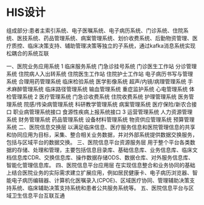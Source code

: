 # HIS设计
   组成部分:患者主索引系统、电子医嘱系统、电子病历系统、门诊系统、住院系统、医技系统、药品管理系统、病案管理系统、划价收费系统、后勤物资管理、医疗质控、临床决策支持、辅助管理决策等独立的子系统，通过kafka消息系统实现松耦合的系统互联

一、医院业务应用系统 1 临床服务系统 门急诊挂号系统 门诊医生工作站 分诊管理系统 住院病人入出转系统 住院医生工作站 住院护士工作站 电子病历书写与管理系统 合理用药管理系统 临床检验系统 医学影像系统 超声/内镜/病理管理系统 手术麻醉管理系统 临床路径管理系统 输血管理系统 重症监护系统 心电管理系统 体检管理系统 2 医疗管理系统 门急诊收费系统 住院收费系统 护理管理系统 医务管理系统 院感/传染病管理系统 科研教学管理系统 病案管理系统 医疗保险/新农合接口 职业病管理系统接口 食源性疾病上报系统接口 3 运营管理系统 人力资源管理系统 财务管理系统 药品管理系统 设备材料管理系统 物资供应管理系统 预算管理系统 二、医院信息交换层 以满足临床信息、医疗服务信息和医院管理信息的共享和协同应用为目标，采集、整合相关业务数据，并对外部系统提供数据交换服务，包括与区域平台的数据交换。 三、医院信息平台资源服务层 用于整个平台各类数据的存储、处理和管理，主要包括信息目录库、基础信息库、业务信息库、临床文档信息库CDR、交换信息库、操作数据存储ODS、数据仓库、对外服务信息库、智能化管理信息库。 四、医院信息平台应用层 在实现信息整合和业务协同的基础上结合医院业务的实际需求建立扩展应用，例如居民健康卡、电子病历浏览器、智能电子病历编辑器、计算机化医嘱录入(CPOE)、区域医疗协同、管理辅助决策支持系统、临床辅助决策支持系统和患者公共服务系统等。 五、医院信息平台与区域卫生信息平台互联互通
